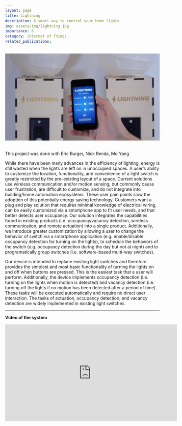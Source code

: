 ```yaml
---
layout: page
title: Lightning
description: A smart way to control your home lights
img: assets/img/lightning.jpg
importance: 6
category: Internet of Things
related_publications:
---
```



<div style="background-color: white;">
<img src="/assets/img/lightning.jpg" alt="Teaser of the system" style="width: 100%; max-height: 400px; object-fit: contain;">
</div>

<br>

This project was done with Eric Burger, Nick Renda, Mo Yang

While there have been many advances in the efficiency of lighting, energy is still wasted when the lights are left on in unoccupied spaces. A user’s ability to customize the location, functionality, and convenience of a light switch is greatly restricted by the pre-existing layout of a space. Current solutions use wireless communication and/or motion sensing, but commonly cause user frustration, are difficult to customize, and do not  integrate into building/home automation ecosystems. These user pain points slow the adoption of this potentially energy saving technology. Customers want a plug and play solution that requires minimal knowledge of electrical wiring, can be easily customized via a smartphone app to fit user needs, and that better detects user occupancy.  Our solution integrates the capabilities found in existing products (i.e. occupancy/vacancy detection, wireless communication, and remote actuation) into a single product. Additionally, we introduce greater customization by allowing a user to change the behavior of switch via a smartphone application (e.g. enable/disable occupancy detection for turning on the lights), to schedule the behaviors of the switch (e.g. occupancy detection during the day but not at night) and to programatically group switches (i.e. software-based multi-way switches).


Our device is intended to replace existing light switches and therefore provides the simplest and most basic functionality of turning the lights on and off when buttons are pressed. This is the easiest task that a user will perform. Additionally, the device implements occupancy detection (i.e. turning on the lights when motion is detected) and vacancy detection (i.e. turning off the lights if no motion has been detected after a period of time). These tasks will be executed automatically and require no direct user interaction. The tasks of actuation, occupancy detection, and vacancy detection are widely implemented in existing light switches.

----------------------

<b> Video of the system </b>
<iframe width="560" height="315" src="https://www.youtube.com/embed/4CQqQHZ0jaY?si=g_WywZ2yp3lbLuhl" title="YouTube video player" frameborder="0" allow="accelerometer; autoplay; clipboard-write; encrypted-media; gyroscope; picture-in-picture; web-share" allowfullscreen></iframe>